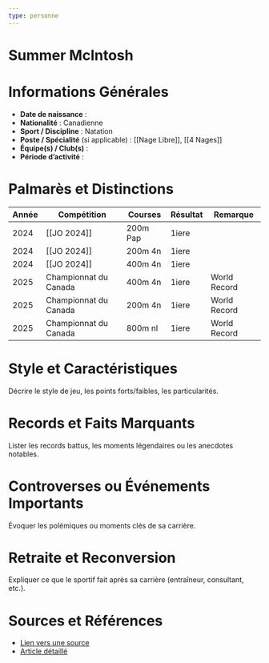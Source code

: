 ```yaml
---
type: personne
---
```


# Summer McIntosh

# Informations Générales
- **Date de naissance** :  
- **Nationalité** :  Canadienne
- **Sport / Discipline** :  Natation
- **Poste / Spécialité** (si applicable) : [[Nage Libre]], [[4 Nages]]
- **Équipe(s) / Club(s)** :  
- **Période d’activité** :  

# Palmarès et Distinctions
| Année | Compétition           | Courses  | Résultat | Remarque     |
| ----- | --------------------- | -------- | -------- | ------------ |
| 2024  | [[JO 2024]]           | 200m Pap | 1iere    |              |
| 2024  | [[JO 2024]]           | 200m 4n  | 1iere    |              |
| 2024  | [[JO 2024]]           | 400m 4n  | 1iere    |              |
| 2025  | Championnat du Canada | 400m 4n  | 1iere    | World Record |
| 2025  | Championnat du Canada | 200m 4n  | 1iere    | World Record |
| 2025  | Championnat du Canada | 800m nl  | 1iere    | World Record |

# Style et Caractéristiques
Décrire le style de jeu, les points forts/faibles, les particularités.

# Records et Faits Marquants
Lister les records battus, les moments légendaires ou les anecdotes notables.

# Controverses ou Événements Importants
Évoquer les polémiques ou moments clés de sa carrière.

# Retraite et Reconversion
Expliquer ce que le sportif fait après sa carrière (entraîneur, consultant, etc.).

# Sources et Références
- [Lien vers une source](#)
- [Article détaillé](#)
